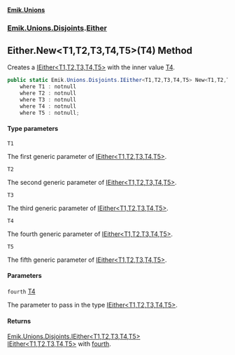 #### [Emik.Unions](index.md 'index')
### [Emik.Unions.Disjoints](Emik.Unions.Disjoints.md 'Emik.Unions.Disjoints').[Either](Either.md 'Emik.Unions.Disjoints.Either')

## Either.New<T1,T2,T3,T4,T5>(T4) Method

Creates a [IEither&lt;T1,T2,T3,T4,T5&gt;](IEither{T1,T2,T3,T4,T5}.md 'Emik.Unions.Disjoints.IEither<T1,T2,T3,T4,T5>') with the inner value [T4](Either.New{T1,T2,T3,T4,T5}(T4).md#Emik.Unions.Disjoints.Either.New_T1,T2,T3,T4,T5_(T4).T4 'Emik.Unions.Disjoints.Either.New<T1,T2,T3,T4,T5>(T4).T4').

```csharp
public static Emik.Unions.Disjoints.IEither<T1,T2,T3,T4,T5> New<T1,T2,T3,T4,T5>(T4 fourth)
    where T1 : notnull
    where T2 : notnull
    where T3 : notnull
    where T4 : notnull
    where T5 : notnull;
```
#### Type parameters

<a name='Emik.Unions.Disjoints.Either.New_T1,T2,T3,T4,T5_(T4).T1'></a>

`T1`

The first generic parameter of [IEither&lt;T1,T2,T3,T4,T5&gt;](IEither{T1,T2,T3,T4,T5}.md 'Emik.Unions.Disjoints.IEither<T1,T2,T3,T4,T5>').

<a name='Emik.Unions.Disjoints.Either.New_T1,T2,T3,T4,T5_(T4).T2'></a>

`T2`

The second generic parameter of [IEither&lt;T1,T2,T3,T4,T5&gt;](IEither{T1,T2,T3,T4,T5}.md 'Emik.Unions.Disjoints.IEither<T1,T2,T3,T4,T5>').

<a name='Emik.Unions.Disjoints.Either.New_T1,T2,T3,T4,T5_(T4).T3'></a>

`T3`

The third generic parameter of [IEither&lt;T1,T2,T3,T4,T5&gt;](IEither{T1,T2,T3,T4,T5}.md 'Emik.Unions.Disjoints.IEither<T1,T2,T3,T4,T5>').

<a name='Emik.Unions.Disjoints.Either.New_T1,T2,T3,T4,T5_(T4).T4'></a>

`T4`

The fourth generic parameter of [IEither&lt;T1,T2,T3,T4,T5&gt;](IEither{T1,T2,T3,T4,T5}.md 'Emik.Unions.Disjoints.IEither<T1,T2,T3,T4,T5>').

<a name='Emik.Unions.Disjoints.Either.New_T1,T2,T3,T4,T5_(T4).T5'></a>

`T5`

The fifth generic parameter of [IEither&lt;T1,T2,T3,T4,T5&gt;](IEither{T1,T2,T3,T4,T5}.md 'Emik.Unions.Disjoints.IEither<T1,T2,T3,T4,T5>').
#### Parameters

<a name='Emik.Unions.Disjoints.Either.New_T1,T2,T3,T4,T5_(T4).fourth'></a>

`fourth` [T4](Either.New{T1,T2,T3,T4,T5}(T4).md#Emik.Unions.Disjoints.Either.New_T1,T2,T3,T4,T5_(T4).T4 'Emik.Unions.Disjoints.Either.New<T1,T2,T3,T4,T5>(T4).T4')

The parameter to pass in the type [IEither&lt;T1,T2,T3,T4,T5&gt;](IEither{T1,T2,T3,T4,T5}.md 'Emik.Unions.Disjoints.IEither<T1,T2,T3,T4,T5>').

#### Returns
[Emik.Unions.Disjoints.IEither&lt;](IEither{T1,T2,T3,T4,T5}.md 'Emik.Unions.Disjoints.IEither<T1,T2,T3,T4,T5>')[T1](Either.New{T1,T2,T3,T4,T5}(T4).md#Emik.Unions.Disjoints.Either.New_T1,T2,T3,T4,T5_(T4).T1 'Emik.Unions.Disjoints.Either.New<T1,T2,T3,T4,T5>(T4).T1')[,](IEither{T1,T2,T3,T4,T5}.md 'Emik.Unions.Disjoints.IEither<T1,T2,T3,T4,T5>')[T2](Either.New{T1,T2,T3,T4,T5}(T4).md#Emik.Unions.Disjoints.Either.New_T1,T2,T3,T4,T5_(T4).T2 'Emik.Unions.Disjoints.Either.New<T1,T2,T3,T4,T5>(T4).T2')[,](IEither{T1,T2,T3,T4,T5}.md 'Emik.Unions.Disjoints.IEither<T1,T2,T3,T4,T5>')[T3](Either.New{T1,T2,T3,T4,T5}(T4).md#Emik.Unions.Disjoints.Either.New_T1,T2,T3,T4,T5_(T4).T3 'Emik.Unions.Disjoints.Either.New<T1,T2,T3,T4,T5>(T4).T3')[,](IEither{T1,T2,T3,T4,T5}.md 'Emik.Unions.Disjoints.IEither<T1,T2,T3,T4,T5>')[T4](Either.New{T1,T2,T3,T4,T5}(T4).md#Emik.Unions.Disjoints.Either.New_T1,T2,T3,T4,T5_(T4).T4 'Emik.Unions.Disjoints.Either.New<T1,T2,T3,T4,T5>(T4).T4')[,](IEither{T1,T2,T3,T4,T5}.md 'Emik.Unions.Disjoints.IEither<T1,T2,T3,T4,T5>')[T5](Either.New{T1,T2,T3,T4,T5}(T4).md#Emik.Unions.Disjoints.Either.New_T1,T2,T3,T4,T5_(T4).T5 'Emik.Unions.Disjoints.Either.New<T1,T2,T3,T4,T5>(T4).T5')[&gt;](IEither{T1,T2,T3,T4,T5}.md 'Emik.Unions.Disjoints.IEither<T1,T2,T3,T4,T5>')  
[IEither&lt;T1,T2,T3,T4,T5&gt;](IEither{T1,T2,T3,T4,T5}.md 'Emik.Unions.Disjoints.IEither<T1,T2,T3,T4,T5>') with [fourth](Either.New{T1,T2,T3,T4,T5}(T4).md#Emik.Unions.Disjoints.Either.New_T1,T2,T3,T4,T5_(T4).fourth 'Emik.Unions.Disjoints.Either.New<T1,T2,T3,T4,T5>(T4).fourth').